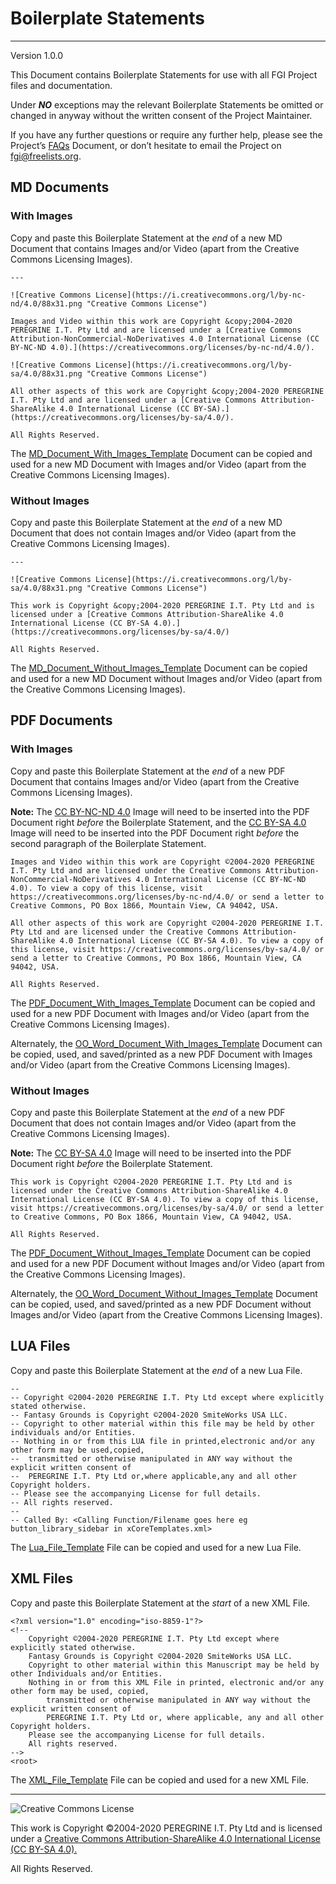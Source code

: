 # Boilerplate Statements

---

Version 1.0.0

This Document contains Boilerplate Statements for use with all FGI Project files and documentation.

Under ***NO*** exceptions may the relevant Boilerplate Statements be omitted or changed in anyway without the written consent of the Project Maintainer.

If you have any further questions or require any further help, please see the Project&rsquo;s [FAQs](../Project_Documentation/FAQs.md) Document, or don&rsquo;t hesitate to email the Project on <fgi@freelists.org>.

## MD Documents

### With Images

Copy and paste this Boilerplate Statement at the *end* of a new MD Document that contains Images and/or Video (apart from the Creative Commons Licensing Images).

~~~
---

![Creative Commons License](https://i.creativecommons.org/l/by-nc-nd/4.0/88x31.png "Creative Commons License")

Images and Video within this work are Copyright &copy;2004-2020 PEREGRINE I.T. Pty Ltd and are licensed under a [Creative Commons Attribution-NonCommercial-NoDerivatives 4.0 International License (CC BY-NC-ND 4.0).](https://creativecommons.org/licenses/by-nc-nd/4.0/).

![Creative Commons License](https://i.creativecommons.org/l/by-sa/4.0/88x31.png "Creative Commons License")

All other aspects of this work are Copyright &copy;2004-2020 PEREGRINE I.T. Pty Ltd and are licensed under a [Creative Commons Attribution-ShareAlike 4.0 International License (CC BY-SA).](https://creativecommons.org/licenses/by-sa/4.0/).

All Rights Reserved.
~~~

The [MD\_Document\_With\_Images\_Template](MD_Document_With_Images_Template.md) Document can be copied and used for a new MD Document with Images and/or Video (apart from the Creative Commons Licensing Images).

### Without Images

Copy and paste this Boilerplate Statement at the *end* of a new MD Document that does not contain Images and/or Video (apart from the Creative Commons Licensing Images).

~~~
---

![Creative Commons License](https://i.creativecommons.org/l/by-sa/4.0/88x31.png "Creative Commons License")

This work is Copyright &copy;2004-2020 PEREGRINE I.T. Pty Ltd and is licensed under a [Creative Commons Attribution-ShareAlike 4.0 International License (CC BY-SA 4.0).](https://creativecommons.org/licenses/by-sa/4.0/)

All Rights Reserved.
~~~

The [MD\_Document\_Without\_Images\_Template](MD_Document_Without_Images_Template.md) Document can be copied and used for a new MD Document without Images and/or Video (apart from the Creative Commons Licensing Images).

## PDF Documents

### With Images

Copy and paste this Boilerplate Statement at the *end* of a new PDF Document that contains Images and/or Video (apart from the Creative Commons Licensing Images).

**Note:** The [CC BY-NC-ND 4.0](CC_BY_NC_ND_4_88x31.png) Image will need to be inserted into the PDF Document right *before* the Boilerplate Statement, and the [CC BY-SA 4.0](CC_BY_SA_4_88x31.png) Image will need to be inserted into the PDF Document right *before* the second paragraph of the Boilerplate Statement.

~~~
Images and Video within this work are Copyright ©2004-2020 PEREGRINE I.T. Pty Ltd and are licensed under the Creative Commons Attribution-NonCommercial-NoDerivatives 4.0 International License (CC BY-NC-ND 4.0). To view a copy of this license, visit https://creativecommons.org/licenses/by-nc-nd/4.0/ or send a letter to Creative Commons, PO Box 1866, Mountain View, CA 94042, USA.

All other aspects of this work are Copyright ©2004-2020 PEREGRINE I.T. Pty Ltd and are licensed under the Creative Commons Attribution-ShareAlike 4.0 International License (CC BY-SA 4.0). To view a copy of this license, visit https://creativecommons.org/licenses/by-sa/4.0/ or send a letter to Creative Commons, PO Box 1866, Mountain View, CA 94042, USA.

All Rights Reserved.
~~~

The [PDF\_Document\_With\_Images\_Template](PDF_Document_With_Images_Template.pdf) Document can be copied and used for a new PDF Document with Images and/or Video (apart from the Creative Commons Licensing Images).

Alternately, the [OO\_Word\_Document\_With\_Images\_Template](OO_Word_Document_With_Images_Template.odt) Document can be copied, used, and saved/printed as a new PDF Document with Images and/or Video (apart from the Creative Commons Licensing Images).

### Without Images

Copy and paste this Boilerplate Statement at the *end* of a new PDF Document that does not contain Images and/or Video (apart from the Creative Commons Licensing Images).

**Note:** The [CC BY-SA 4.0](CC_BY_SA_4_88x31.png) Image will need to be inserted into the PDF Document right *before* the Boilerplate Statement.

~~~
This work is Copyright ©2004-2020 PEREGRINE I.T. Pty Ltd and is licensed under the Creative Commons Attribution-ShareAlike 4.0 International License (CC BY-SA 4.0). To view a copy of this license, visit https://creativecommons.org/licenses/by-sa/4.0/ or send a letter to Creative Commons, PO Box 1866, Mountain View, CA 94042, USA.

All Rights Reserved.
~~~

The [PDF\_Document\_Without\_Images\_Template](PDF_Document_Without_Images_Template.pdf) Document can be copied and used for a new PDF Document without Images and/or Video (apart from the Creative Commons Licensing Images).

Alternately, the [OO\_Word\_Document\_Without\_Images\_Template](OO_Word_Document_Without_Images_Template.odt) Document can be copied, used, and saved/printed as a new PDF Document without Images and/or Video (apart from the Creative Commons Licensing Images).

## LUA Files

Copy and paste this Boilerplate Statement at the *end* of a new Lua File.

~~~
--
-- Copyright ©2004-2020 PEREGRINE I.T. Pty Ltd except where explicitly stated otherwise.
-- Fantasy Grounds is Copyright ©2004-2020 SmiteWorks USA LLC.
-- Copyright to other material within this file may be held by other individuals and/or Entities.
-- Nothing in or from this LUA file in printed,electronic and/or any other form may be used,copied,
--	transmitted or otherwise manipulated in ANY way without the explicit written consent of
--	PEREGRINE I.T. Pty Ltd or,where applicable,any and all other Copyright holders.
-- Please see the accompanying License for full details.
-- All rights reserved.
--
-- Called By: <Calling Function/Filename goes here eg button_library_sidebar in xCoreTemplates.xml> 
~~~

The [Lua\_File\_Template](Lua_File_Template.lua) File can be copied and used for a new Lua File.

## XML Files

Copy and paste this Boilerplate Statement at the *start* of a new XML File.

~~~
<?xml version="1.0" encoding="iso-8859-1"?>
<!--
	Copyright ©2004-2020 PEREGRINE I.T. Pty Ltd except where explicitly stated otherwise.
	Fantasy Grounds is Copyright ©2004-2020 SmiteWorks USA LLC.
	Copyright to other material within this Manuscript may be held by other Individuals and/or Entities.
	Nothing in or from this XML File in printed, electronic and/or any other form may be used, copied,
		transmitted or otherwise manipulated in ANY way without the explicit written consent of
		PEREGRINE I.T. Pty Ltd or, where applicable, any and all other Copyright holders.
	Please see the accompanying License for full details.
	All rights reserved.
-->
<root>
~~~

The [XML\_File_Template](XML_File_Template.xml) File can be copied and used for a new XML File.

---

![Creative Commons License](https://i.creativecommons.org/l/by-sa/4.0/88x31.png "Creative Commons License")

This work is Copyright &copy;2004-2020 PEREGRINE I.T. Pty Ltd and is licensed under a [Creative Commons Attribution-ShareAlike 4.0 International License (CC BY-SA 4.0).](https://creativecommons.org/licenses/by-sa/4.0/)

All Rights Reserved.

